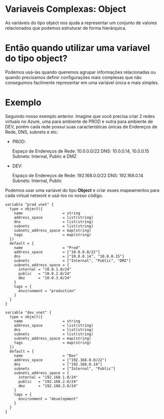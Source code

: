 # Variaveis Complexas: Object

As variáveis do tipo object nos ajuda a representar um conjunto de valores relacionados que podemos estruturar de forma hierárquica.

# Então quando utilizar uma variavel do tipo object?

Podemos usá-las quando queremos agrupar informações relacionadas ou quando precisamos definir configurações mais complexas que não conseguimos facilmente representar em uma variável única e mais simples.

# Exemplo

Seguindo nosso exemplo anterior.
Imagine que você precisa criar 2 redes virtuais no Azure, uma para ambiente de PROD e outra para ambiente de DEV, porém cada rede possuí suas características únicas de Endereços de Rede, DNS, subnets e etc.

- PROD:

  Espaço de Endereços de Rede: 10.0.0.0/22
  DNS: 10.0.0.14, 10.0.0.15
  Subnets: Internal, Public e DMZ

- DEV:

  Espaço de Endereços de Rede: 192.168.0.0/22
  DNS: 192.168.0.14
  Subnets: Internal, Public


Podemos usar uma variavel do tipo **Object** e criar esses mapeamentos para cada virtual network e usá-los no nosso código.


```
variable "prod_vnet" {
  type = object({
    name                  = string
    address_space         = list(string)
    dns                   = list(string)
    subnets               = list(string)
    subnets_address_space = map(string)
    tags                  = map(string)
  })
  default = {
    name                  = "Prod"
    address_space         = ["10.0.0.0/22"]
    dns                   = ["10.0.0.14", "10.0.0.15"]
    subnets               = ["Internal", "Public", "DMZ"]
    subnets_address_space = {
      internal = "10.0.1.0/24"
      public   = "10.0.2.0/24"
      dmz      = "10.0.3.0/24"
    }
    tags = {
      environment = "production"
    }
  }
}

variable "dev_vnet" {
  type = object({
    name                  = string
    address_space         = list(string)
    dns                   = list(string)
    subnets               = list(string)
    subnets_address_space = map(string)
    tags                  = map(string)
  })
  default = {
    name                  = "Dev"
    address_space         = ["192.168.0.0/22"]
    dns                   = ["192.168.0.14"]
    subnets               = ["Internal", "Public"]
    subnets_address_space = {
      internal = "192.168.1.0/24"
      public   = "192.168.2.0/24"
      dmz      = "192.168.3.0/24"
    }
    tags = {
      environment = "development"
    }
  }
}





```






